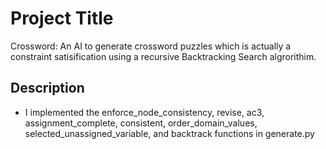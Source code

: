# Project Title

Crossword:
An AI to generate crossword puzzles which is actually a constraint satisification using a recursive Backtracking Search algrorithim.

## Description

* I implemented the enforce_node_consistency, revise, ac3, assignment_complete, consistent, order_domain_values, selected_unassigned_variable, and backtrack functions in generate.py

